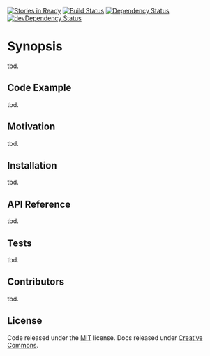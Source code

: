 [![Stories in Ready](https://badge.waffle.io/baby-click/ui.png?label=ready&title=Ready)](https://waffle.io/baby-click/ui)
[![Build Status](https://travis-ci.org/baby-click/ui.svg?branch=master)](https://travis-ci.org/baby-click/ui)
[![Dependency Status](https://david-dm.org/baby-click/ui.svg)](https://david-dm.org/baby-click/ui)
[![devDependency Status](https://david-dm.org/baby-click/ui/dev-status.svg)](https://david-dm.org/baby-click/ui#info=devDependencies)

# Synopsis

tbd.

## Code Example

tbd.

## Motivation

tbd.

## Installation

tbd.

## API Reference

tbd.

## Tests

tbd.

## Contributors

tbd.

## License

Code released under the [MIT](https://github.com/twbs/bootstrap/blob/master/LICENSE) license.
Docs released under [Creative Commons](https://github.com/twbs/bootstrap/blob/master/docs/LICENSE).

